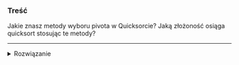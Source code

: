 ### Treść
Jakie znasz metody wyboru pivota w Quicksorcie? Jaką złożoność osiąga quicksort stosując te metody?

------
<details><summary>Rozwiązanie</summary>
<p>

